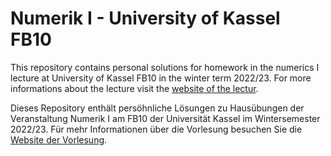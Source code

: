 # Numerik I - University of Kassel FB10
This repository contains personal solutions for homework in the numerics I lecture at University of Kassel FB10 in the winter term 2022/23. For more informations about the lecture visit the [website of the lectur](https://portal.uni-kassel.de/qisserver/rds?state=verpublish&status=init&vmfile=no&moduleCall=webInfo&publishConfFile=webInfo&publishSubDir=veranstaltung&veranstaltung.veranstid=177600).

Dieses Repository enthält persöhnliche Lösungen zu Hausübungen der Veranstaltung Numerik I am FB10 der Universität Kassel im Wintersemester 2022/23. Für mehr Informationen über die Vorlesung besuchen Sie die [Website der Vorlesung](https://portal.uni-kassel.de/qisserver/rds?state=verpublish&status=init&vmfile=no&moduleCall=webInfo&publishConfFile=webInfo&publishSubDir=veranstaltung&veranstaltung.veranstid=177600).